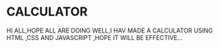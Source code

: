 # CALCULATOR
HI ALL,HOPE ALL ARE DOING WELL,I HAV MADE A CALCULATOR USING HTML ,CSS AND JAVASCRIPT ,HOPE IT WILL BE EFFECTIVE...
